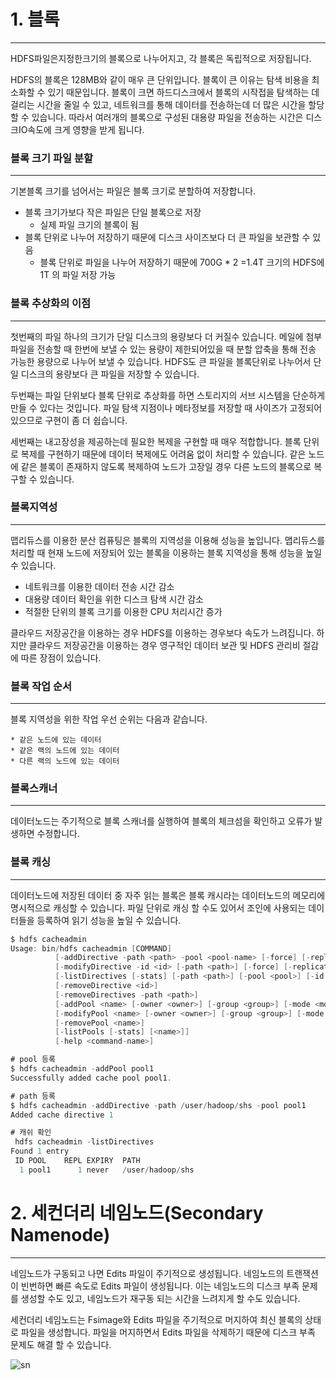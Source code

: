 # 1. 블록
* * *
HDFS파일은지정한크기의 블록으로 나누어지고, 각 블록은 독립적으로 저장됩니다. 

HDFS의 블록은 128MB와 같이 매우 큰 단위입니다. 블록이 큰 이유는 탐색 비용을 최소화할 수 있기 때문입니다. 블록이 크면 하드디스크에서 블록의 시작접을 탐색하는 데 걸리는 시간을 줄일 수 있고, 네트워크를 통해 데이터를 전송하는데 더 많은 시간을 할당할 수 있습니다. 따라서 여러개의 블록으로 구성된 대용량 파일을 전송하는 시간은 디스크IO속도에 크게 영향을 받게 됩니다. 

### 블록 크기 파일 분할
***
기본블록 크기를 넘어서는 파일은 블록 크기로 분할하여 저장합니다. 

  * 블록 크기가보다 작은 파일은 단일 블록으로 저장 
    - 실제 파일 크기의 블록이 됨
  * 블록 단위로 나누어 저장하기 때문에 디스크 사이즈보다 더 큰 파일을 보관할 수 있음
    - 블록 단위로 파일을 나누어 저장하기 때문에 700G * 2 =1.4T 크기의 HDFS에 1T 의 파일 저장 가능
    
### 블록 추상화의 이점
***
첫번째의 파일 하나의 크기가 단일 디스크의 용량보다 더 커질수 있습니다. 메일에 첨부파일을 전송할 때 한번에 보낼 수 있는 용량이 제한되어있을 때 분할 압축을 통해 전송 가능한 용량으로 나누어 보낼 수 있습니다. HDFS도 큰 파일을 블록단위로 나누어서 단일 디스크의 용량보다 큰 파일을 저장할 수 있습니다. 

두번째는 파일 단위보다 블록 단위로 추상화를 하면 스토리지의 서브 시스템을 단순하게 만들 수 있다는 것입니다. 파일 탐색 지점이나 메타정보를 저장할 때 사이즈가 고정되어 있으므로 구현이 좀 더 쉽습니다. 

세번째는 내고장성을 제공하는데 필요한 복제을 구현할 때 매우 적합합니다. 블록 단위로 복제를 구현하기 때문에 데이터 복제에도 어려움 없이 처리할 수 있습니다. 같은 노드에 같은 블록이 존재하지 않도록 복제하여 노드가 고장일 경우 다른 노드의 블록으로 복구할 수 있습니다. 

### 블록지역성
***
맵리듀스를 이용한 분산 컴퓨팅은 블록의 지역성을 이용해 성능을 높입니다. 맵리듀스를 처리할 때 현재 노드에 저장되어 있는 블록을 이용하는 블록 지역성을 통해 성능을 높일 수 있습니다. 

   * 네트워크를 이용한 데이터 전송 시간 감소 
   * 대용량 데이터 확인을 위한 디스크 탐색 시간 감소 
   * 적절한 단위의 블록 크기를 이용한 CPU 처리시간 증가 
   
클라우드 저장공간을 이용하는 경우 HDFS를 이용하는 경우보다 속도가 느려집니다. 하지만 클라우드 저장공간을 이용하는 경우 영구적인 데이터 보관 및 HDFS 관리비 절감에 따른 장점이 있습니다. 

### 블록 작업 순서
***
블록 지역성을 위한 작업 우선 순위는 다음과 같습니다. 

    * 같은 노드에 있는 데이터 
    * 같은 랙의 노드에 있는 데이터 
    * 다른 랙의 노드에 있는 데이터 
    
### 블록스캐너
***
데이터노드는 주기적으로 블록 스캐너를 실행하여 블록의 체크섬을 확인하고 오류가 발생하면 수정합니다. 

### 블록 캐싱 
***
데이터노드에 저장된 데이터 중 자주 읽는 블록은 블록 캐시라는 데이터노드의 메모리에 명시적으로 캐싱할 수 있습니다. 파일 단위로 캐싱 할 수도 있어서 조인에 사용되는 데이터들을 등록하여 읽기 성능을 높일 수 있습니다.
```java
$ hdfs cacheadmin
Usage: bin/hdfs cacheadmin [COMMAND]
          [-addDirective -path <path> -pool <pool-name> [-force] [-replication <replication>] [-ttl <time-to-live>]]
          [-modifyDirective -id <id> [-path <path>] [-force] [-replication <replication>] [-pool <pool-name>] [-ttl <time-to-live>]]
          [-listDirectives [-stats] [-path <path>] [-pool <pool>] [-id <id>]
          [-removeDirective <id>]
          [-removeDirectives -path <path>]
          [-addPool <name> [-owner <owner>] [-group <group>] [-mode <mode>] [-limit <limit>] [-maxTtl <maxTtl>]
          [-modifyPool <name> [-owner <owner>] [-group <group>] [-mode <mode>] [-limit <limit>] [-maxTtl <maxTtl>]]
          [-removePool <name>]
          [-listPools [-stats] [<name>]]
          [-help <command-name>]

# pool 등록 
$ hdfs cacheadmin -addPool pool1
Successfully added cache pool pool1.

# path 등록
$ hdfs cacheadmin -addDirective -path /user/hadoop/shs -pool pool1
Added cache directive 1

# 캐쉬 확인 
 hdfs cacheadmin -listDirectives
Found 1 entry
 ID POOL    REPL EXPIRY  PATH             
  1 pool1      1 never   /user/hadoop/shs 
```

# 2. 세컨더리 네임노드(Secondary Namenode)
* * *
네임노드가 구동되고 나면 Edits 파일이 주기적으로 생성됩니다. 네임노드의 트랜잭션이 빈번하면 빠른 속도로 Edits 파일이 생성됩니다. 이는 네임노드의 디스크 부족 문제를 생성할 수도 있고, 네임노드가 재구동 되는 시간을 느려지게 할 수도 있습니다.

세컨더리 네임노드는 Fsimage와 Edits 파일을 주기적으로 머지하여 최신 블록의 상태로 파일을 생성합니다. 파일을 머지하면서 Edits 파일을 삭제하기 때문에 디스크 부족 문제도 해결 할 수 있습니다.

![sn](https://charsyam.files.wordpress.com/2011/04/fsimage.png)
